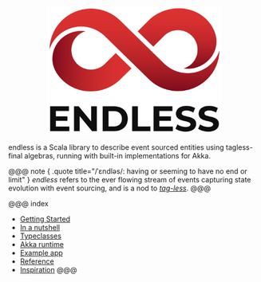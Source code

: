 <center><img src="logo.svg" width="350"/></center>

endless is a Scala library to describe event sourced entities using tagless-final algebras, running with built-in implementations for Akka.


@@@ note { .quote title="/ˈɛndləs/: having or seeming to have no end or limit" }
*endless* refers to the ever flowing stream of events capturing state evolution with event sourcing, and is a nod to *[tag-less](https://okmij.org/ftp/tagless-final/index.html)*.
@@@

@@@ index
* [Getting Started](getting-started.md)
* [In a nutshell](nutshell.md)
* [Typeclasses](typeclasses.md)
* [Akka runtime](runtime.md)
* [Example app](example.md)
* [Reference](reference.md)
* [Inspiration](inspiration.md)
@@@
